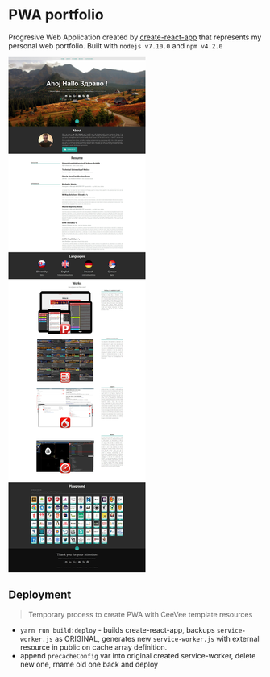 # PWA portfolio

Progresive Web Application created by [create-react-app](https://github.com/facebookincubator/create-react-app) that represents my personal web portfolio. 
Built with `nodejs v7.10.0` and `npm v4.2.0`


![Preview image](/preview.jpg?raw=true "Preview image")
   

## Deployment

> Temporary process to create PWA with CeeVee template resources

- `yarn run build:deploy` - builds create-react-app, backups `service-worker.js` as ORIGINAL, generates new `service-worker.js` with external resource in public on cache array definition.
- append `precacheConfig` var into original created service-worker, delete new one, rname old one back and deploy